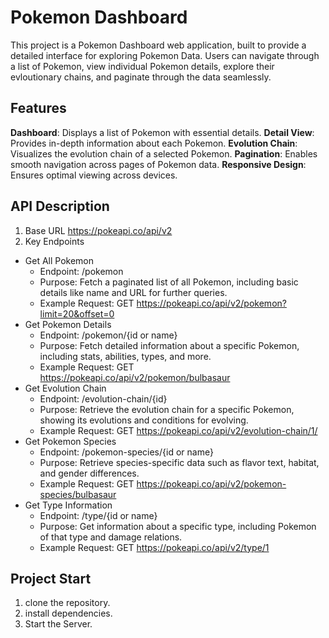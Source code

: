 # Pokemon Dashboard
This project is a Pokemon Dashboard web application, built to provide a detailed interface for exploring Pokemon Data. Users can navigate through a list of Pokemon, view individual Pokemon details, explore their evloutionary chains, and paginate through the data seamlessly.

## Features
**Dashboard**: Displays a list of Pokemon with essential details.
**Detail View**: Provides in-depth information about each Pokemon.
**Evolution Chain**: Visualizes the evolution chain of a selected Pokemon.
**Pagination**: Enables smooth navigation across pages of Pokemon data.
**Responsive Design**: Ensures optimal viewing across devices.

## API Description
1. Base URL https://pokeapi.co/api/v2
2. Key Endpoints
  - Get All Pokemon
    - Endpoint: /pokemon
    - Purpose: Fetch a paginated list of all Pokemon, including basic details like name and URL for further queries.
    - Example Request: GET https://pokeapi.co/api/v2/pokemon?limit=20&offset=0
  - Get Pokemon Details
    - Endpoint: /pokemon/{id or name}
    - Purpose: Fetch detailed information about a specific Pokemon, including stats, abilities, types, and more.
    - Example Request: GET https://pokeapi.co/api/v2/pokemon/bulbasaur
  - Get Evolution Chain
    - Endpoint: /evolution-chain/{id}
    - Purpose: Retrieve the evolution chain for a specific Pokemon, showing its evolutions and conditions for evolving.
    - Example Request: GET https://pokeapi.co/api/v2/evolution-chain/1/
  - Get Pokemon Species
    - Endpoint: /pokemon-species/{id or name}
    - Purpose: Retrieve species-specific data such as flavor text, habitat, and gender differences.
    - Example Request: GET https://pokeapi.co/api/v2/pokemon-species/bulbasaur
  - Get Type Information
    - Endpoint: /type/{id or name}
    - Purpose: Get information about a specific type, including Pokemon of that type and damage relations.
    - Example Request: GET https://pokeapi.co/api/v2/type/1

## Project Start
1. clone the repository.
2. install dependencies.
3. Start the Server.